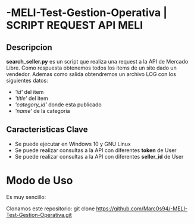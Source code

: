 # -MELI-Test-Gestion-Operativa | SCRIPT REQUEST API MELI
## Descripcion 
**search_seller.py** es un script que realiza una request a la API de Mercado Libre. Como respuesta obtenemos todos los items de un site 
dado un vendedor. Ademas como salida obtendremos un archivo LOG con los siguientes datos:

 * *'id'* del item
 * *'title'* del item
 * *'category_id'* donde esta publicado
 * *'name'* de la categoria
 
## Caracteristicas Clave
  
  * Se puede ejecutar en Windows 10 y GNU Linux
  * Se puede realizar consultas a la API con diferentes **token** de User
  * Se puede realizar consultas a la API con diferentes **seller_id** de User
  
# Modo de Uso
  Es muy sencillo:
  
  Clonamos este repositorio:
  git clone https://github.com/Marc0s94/-MELI-Test-Gestion-Operativa.git
  
